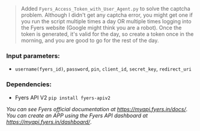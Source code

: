 > Added ```Fyers_Access_Token_with_User_Agent.py``` to solve the captcha problem. Although I didn't get any captcha error, you might get one if you run the script multiple times a day OR multiple times logging into the Fyers website (Google might think you are a robot). Once the token is generated, it's valid for the day, so create a token once in the morning, and you are good to go for the rest of the day.
### Input parameters:
- ```username(fyers_id)```, ```password```, ```pin```, ```client_id```, ```secret_key```, ```redirect_uri```
### Dependencies: 
- Fyers API V2 ```pip install fyers-apiv2```


*You can see Fyers official documentation at https://myapi.fyers.in/docs/*.  
*You can create an APP using the Fyers API dashboard at https://myapi.fyers.in/dashboard/*.
